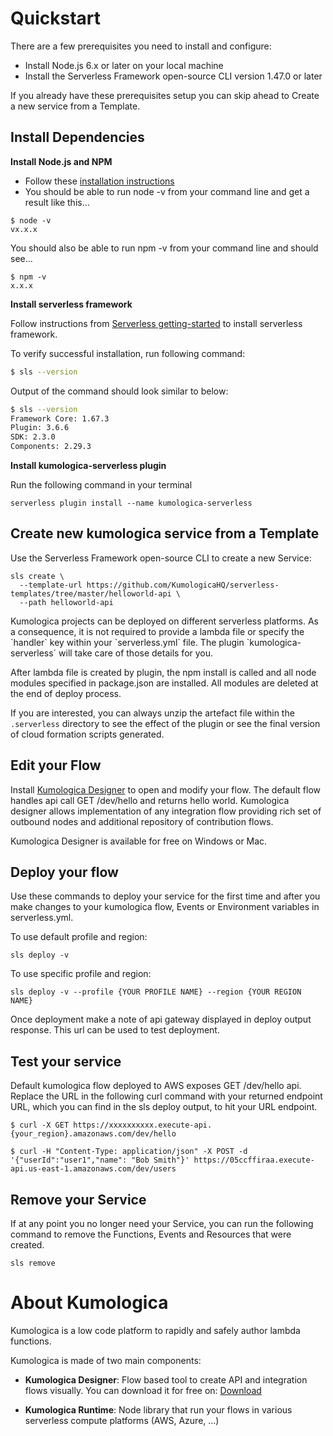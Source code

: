 # Quickstart

There are a few prerequisites you need to install and configure:

- Install Node.js 6.x or later on your local machine
- Install the Serverless Framework open-source CLI version 1.47.0 or later

If you already have these prerequisites setup you can skip ahead to Create a new service from a Template.

## Install Dependencies

**Install Node.js and NPM**

- Follow these [installation instructions](https://nodejs.org/en/download/)
- You should be able to run node -v from your command line and get a result like this...

```
$ node -v
vx.x.x
```

You should also be able to run npm -v from your command line and should see...

```
$ npm -v
x.x.x
```

**Install serverless framework**

Follow instructions from [Serverless getting-started](https://www.serverless.com/framework/docs/getting-started/)
to install serverless framework.

To verify successful installation, run following command:
```bash
$ sls --version
```

Output of the command should look similar to below:

```bash
$ sls --version
Framework Core: 1.67.3
Plugin: 3.6.6
SDK: 2.3.0
Components: 2.29.3
```

**Install kumologica-serverless plugin**

Run the following command in your terminal

```
serverless plugin install --name kumologica-serverless
```

## Create new kumologica service from a Template

Use the Serverless Framework open-source CLI to create a new Service:

```
sls create \
  --template-url https://github.com/KumologicaHQ/serverless-templates/tree/master/helloworld-api \
  --path helloworld-api
```

<div class="alert alert-info"> 
Kumologica projects can be deployed on different serverless platforms. As a consequence, it is not required to provide a lambda file or specify the `handler` key within your `serverless.yml` file. The plugin `kumologica-serverless` will take care of those details for you.

After lambda file is created by plugin, the npm install is called and all node modules specified in package.json are installed. All modules are deleted at the end of deploy process.

If you are interested, you can always unzip the artefact file within the `.serverless` directory to see the effect of the plugin or see the final version of cloud formation scripts generated.

</div>

## Edit your Flow

Install [Kumologica Designer](https://kumologica.com/download.html) to open and modify your flow.
The default flow handles api call GET /dev/hello and returns hello world. Kumologica designer allows
implementation of any integration flow providing rich set of outbound nodes and additional repository of 
contribution flows.

Kumologica Designer is available for free on Windows or Mac.

## Deploy your flow

Use these commands to deploy your service for the first time and after you make changes to your kumologica flow, Events or Environment variables in serverless.yml.

To use default profile and region:

```
sls deploy -v
```

To use specific profile and region:
```
sls deploy -v --profile {YOUR PROFILE NAME} --region {YOUR REGION NAME}
```
Once deployment make a note of api gateway displayed in deploy output response. This url can be used to test deployment.

## Test your service

Default kumologica flow deployed to AWS exposes GET /dev/hello api. 
Replace the URL in the following curl command with your returned endpoint URL, which you can find in the sls deploy output, to hit your URL endpoint.

```
$ curl -X GET https://xxxxxxxxxx.execute-api.{your_region}.amazonaws.com/dev/hello

$ curl -H "Content-Type: application/json" -X POST -d '{"userId":"user1","name": "Bob Smith"}' https://05ccffiraa.execute-api.us-east-1.amazonaws.com/dev/users

```

## Remove your Service

If at any point you no longer need your Service, you can run the following command to remove the Functions, Events and Resources that were created.

```
sls remove
```

# About Kumologica

Kumologica is a low code platform to rapidly and safely author lambda functions.

Kumologica is made of two main components:

- **Kumologica Designer**: Flow based tool to create API and integration flows visually. You can download it for free on: [Download](https://kumologica.com/download.html)

- **Kumologica Runtime**: Node library that run your flows in various serverless compute platforms (AWS, Azure, ...)
